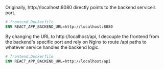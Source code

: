 
Originally, http://localhost:8080 directly points to the backend service’s port.
``` dockerfile
# frontend.Dockerfile
ENV REACT_APP_BACKEND_URL=http://localhost:8080
```

By changing the URL to http://localhost/api, I decouple the frontend from the backend's specific port 
and rely on Nginx to route /api paths to whatever service handles the backend logic.

```dockerfile
# frontend.Dockerfile
ENV REACT_APP_BACKEND_URL=http://localhost/api
```

